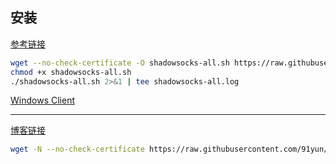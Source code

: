 ## 安装
[参考链接](https://www.diycode.cc/topics/738)
```sh
wget --no-check-certificate -O shadowsocks-all.sh https://raw.githubusercontent.com/teddysun/shadowsocks_install/master/shadowsocks-all.sh
chmod +x shadowsocks-all.sh
./shadowsocks-all.sh 2>&1 | tee shadowsocks-all.log
```

[Windows Client](https://github.com/shadowsocks/shadowsocks-windows/releases)

---

[博客链接](https://shimo.im/docs/uSxRPubmv0soHbbR/)
```sh
wget -N --no-check-certificate https://raw.githubusercontent.com/91yun/shadowsocks_install/master/shadowsocksR.sh && bash shadowsocksR.sh
```